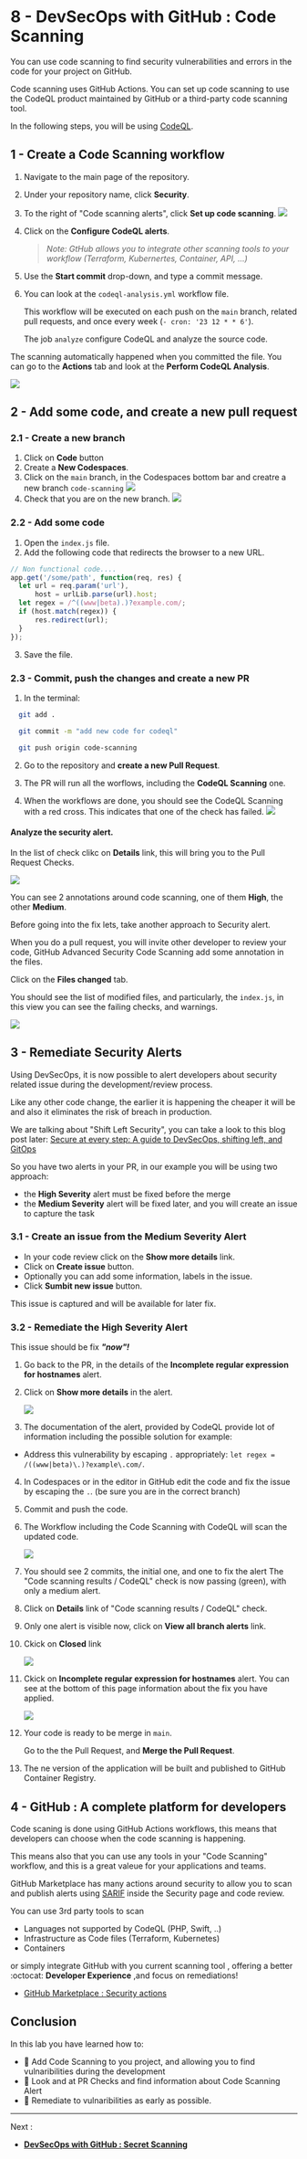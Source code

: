 # 8 - DevSecOps with GitHub : Code Scanning

You can use code scanning to find security vulnerabilities and errors in the code for your project on GitHub.

Code scanning uses GitHub Actions. You can set up code scanning to use the CodeQL product maintained by GitHub or a third-party code scanning tool.

In the following steps, you will be using [CodeQL](https://docs.github.com/en/code-security/code-scanning/automatically-scanning-your-code-for-vulnerabilities-and-errors/about-code-scanning-with-codeql).

## 1 - Create a Code Scanning workflow

1. Navigate to the main page of the repository.

2. Under your repository name, click **Security**.

3. To the right of "Code scanning alerts", click **Set up code scanning**. 
  ![](../images/img-025.png)

4. Click on the **Configure CodeQL alerts**. 
   > *Note: GtHub allows you to integrate other scanning tools to your workflow (Terraform, Kubernertes, Container, API, ...)*

5. Use the **Start commit** drop-down, and type a commit message.

6. You can look at the `codeql-analysis.yml` workflow file.

    This workflow will be executed on each push on the `main` branch, related pull requests, and once every week (`- cron: '23 12 * * 6'`).

    The job `analyze` configure CodeQL and analyze the source code.


The scanning automatically happened when you committed the file. You can go to the **Actions** tab and look at the **Perform CodeQL Analysis**.

  ![](../images/img-027.png)


## 2 - Add some code, and create a new pull request

### 2.1 - Create a new branch

1. Click on **Code** button
2. Create a **New Codespaces**.
3. Click on the `main` branch, in the Codespaces bottom bar and creatre a new branch `code-scanning`
  ![](../images/img-028.png)
4. Check that you are on the new branch.
  ![](../images/img-029.png)


### 2.2 - Add some code

1. Open the `index.js` file.
2. Add the following code that redirects the browser to a new URL.
  ```js
  // Non functional code....
  app.get('/some/path', function(req, res) {
    let url = req.param('url'),
        host = urlLib.parse(url).host;
    let regex = /^((www|beta).)?example.com/;
    if (host.match(regex)) {
        res.redirect(url);
    }
  });
  ```
3. Save the file.


### 2.3 - Commit, push the changes and create a new PR

1. In the terminal:
  ```sh
    git add .

    git commit -m "add new code for codeql"

    git push origin code-scanning
  ```

2. Go to the repository and **create a new Pull Request**.

3. The PR will run all the worflows, including the **CodeQL Scanning** one.

4. When the workflows are done, you should see the CodeQL Scanning with a red cross. 
This indicates that one of the check has failed.
  ![](../images/img-030.png)


#### Analyze the security alert.

In the list of check clikc on **Details** link, this will bring you to the Pull Request Checks.

  ![](../images/img-031.png)

You can see 2 annotations around code scanning, one of them **High**, the other **Medium**.

Before going into the fix lets, take another approach to Security alert.

When you do a pull request, you will invite other developer to review your code, GitHub Advanced Security Code Scanning add some annotation in the files.

Click on the **Files changed** tab.

You should see the list of modified files, and particularly, the `index.js`, in this view you can see the failing checks, and warnings.

![](../images/img-032.png)


## 3 - Remediate Security Alerts

Using DevSecOps, it is now possible to alert developers about security related issue during the development/review process.

Like any other code change, the earlier it is happening the cheaper it will be and also it eliminates the risk of breach in production.

We are talking about "Shift Left Security", you can take a look to this blog post later: [Secure at every step: A guide to DevSecOps, shifting left, and GitOps](https://github.blog/2020-08-13-secure-at-every-step-a-guide-to-devsecops-shifting-left-and-gitops/)


So you have two alerts in your PR, in our example you will be using two approach:

- the **High Severity** alert must be fixed before the merge
- the **Medium Severity** alert will be fixed later, and you will create an issue to capture the task

### 3.1 - Create an issue from the Medium Severity Alert

- In your code review click on the **Show more details** link.
- Click on **Create issue** button.
- Optionally you can add some information, labels in the issue.
- Click **Sumbit new issue** button.

This issue is captured and will be available for later fix.

### 3.2 - Remediate the High Severity Alert

This issue should be fix ***"now"!***

1. Go back to the PR, in the details of the **Incomplete regular expression for hostnames** alert.

2. Click on **Show more details** in the alert.

    ![](../images/img-038.png)

3. The documentation of the alert, provided by CodeQL provide lot of information including the possible solution for example:
  - Address this vulnerability by escaping `.` appropriately: `let regex = /((www|beta)\.)?example\.com/`.


4. In Codespaces or in the editor in GitHub edit the code and fix the issue by escaping the `.`. (be sure you are in the correct branch)

5. Commit and push the code.

6. The Workflow including the Code Scanning with CodeQL will scan the updated code.

    ![](../images/img-039.png)

7. You should see 2 commits, the initial one, and one to fix the alert
   The "Code scanning results / CodeQL" check is now passing (green), with only a medium alert.

8. Click on **Details** link of "Code scanning results / CodeQL" check.

9. Only one alert is visible now, click on **View all branch alerts** link.

10. Ckick on **Closed** link
  
    ![](../images/img-040.png)


10. Ckick on **Incomplete regular expression for hostnames** alert. You can see at the bottom of this page information about the fix you have applied.

    ![](../images/img-041.png)


11. Your code is ready to be merge in `main`.
    
    Go to the the Pull Request, and **Merge the Pull Request**.


12. The ne version of the application will be built and published to GitHub Container Registry.

## 4 - GitHub : A complete platform for developers

Code scaning is done using GitHub Actions workflows, this means that developers can choose when the code scanning is happening.

This means also that you can use any tools in your "Code Scanning" workflow, and this is a great valeue for your applications and teams.

GitHub Marketplace has many actions around security to allow you to scan and publish alerts using [SARIF](https://www.oasis-open.org/committees/tc_home.php?wg_abbrev=sarif) inside the Security page and code review.

You can use 3rd party tools to scan 
- Languages not supported by CodeQL (PHP, Swift, ..)
- Infrastructure as Code files (Terraform, Kubernetes)
- Containers

or simply integrate GitHub with you current scanning tool , offering a better :octocat: **Developer Experience** ,and focus on remediations!


- [GitHub Marketplace : Security actions](https://github.com/marketplace?category=security&type=actions)



## Conclusion

In this lab you have learned how to:

- 👏 Add Code Scanning to you project, and allowing you to find vulnaribilities during the development
- 👏 Look and at PR Checks and find information about Code Scanning Alert
- 👏 Remediate to vulnaribilities as early as possible.


---

Next : 
  - **[DevSecOps with GitHub : Secret Scanning](009-devsecops-secret-scanning.md)**



